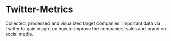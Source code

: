 # Twitter-Metrics
Collected, processed and visualized target companies' important data via Twitter to gain insight on how to improve the companies' sales and brand on social media.
